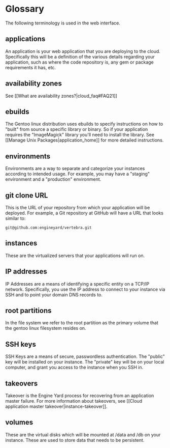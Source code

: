# Glossary

The following terminology is used in the web interface.

## applications

An application is your web application that you are deploying to the cloud.  Specifically this will be a definition of the various details regarding your application, such as where the code repository is, any gem or package requirements it has, etc.

## availability zones

See [[What are availability zones?|cloud_faq#FAQ21]]

## ebuilds

The Gentoo linux distribution uses ebuilds to specify instructions on how to "built" from source a specific library or binary.  So if your application requires the "ImageMagick" library you'll need to install the library.  See [[Manage Unix Packages|application_home]] for more detailed instructions.

## environments

Environments are a way to separate and categorize your instances according to intended usage.  For example, you may have a "staging" environment and a "production" environment.

## git clone URL

This is the URL of your repository from which your application will be deployed.  For example, a Git repository at GitHub will have a URL that looks similar to:

    git@github.com:engineyard/vertebra.git

## instances

These are the virtualized servers that your applications will run on.  

## IP addresses

IP Addresses are a means of identifying a specific entity on a TCP/IP network.  Specifically, you use the IP address to connect to your instance via SSH and to point your domain DNS records to.

## root partitions

In the file system we refer to the root partition as the primary volume that the gentoo linux filesystem resides on.

## SSH keys

SSH Keys are a means of secure, passwordless authentication.  The "public" key will be installed on your instance.  The "private" key will be on your local computer, and grant you access to the instance when you SSH in.

## takeovers

Takeover is the Engine Yard process for recovering from an application master failure. For more information about takeovers, see [[Cloud application master takeover|instance-takeover]].

## volumes

These are the virtual disks which will be mounted at /data and /db on your instance.  These are used to store data that needs to be persistent.
